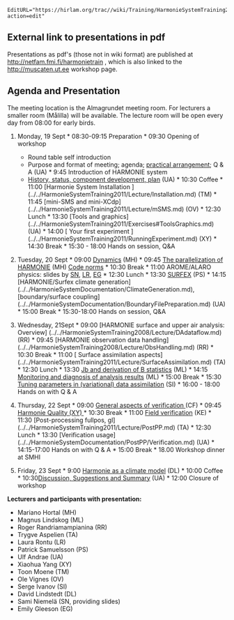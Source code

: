 ```@meta
EditURL="https://hirlam.org/trac//wiki/Training/HarmonieSystemTraining2011/Agenda?action=edit"
```
## External link to presentations in pdf

Presentations as pdf's (those not in wiki format) are published at http://netfam.fmi.fi/harmonietrain , which is also linked to the http://muscaten.ut.ee workshop page.

## Agenda and Presentation

The meeting location is the Almagrundet meeting room. For lecturers a smaller room (Målilla) will be available. The lecture room will be open every day from 08:00 for early birds.

   1. Monday, 19 Sept
     * 08:30-09:15 Preparation
     * 09:30 Opening of workshop
       * Round table self introduction
       * Purpose and format of meeting; agenda; [practical arrangement](https://hirlam.org/trac/attachment/wiki/HarmonieSystemTraining2011/Agenda/HarmonieSystemTraining_2011_UA_Welcome.pdf); Q & A (UA)
     * 9:45 Introduction of HARMONIE system
       * [History, status, component development, plan](https://hirlam.org/trac/attachment/wiki/HarmonieSystemTraining2011/Agenda/HarmonieSystemTraining_2011_UA_Introduction.pdf) (UA)
     * 10:30 Coffee
     * 11:00 [Harmonie System Installation ] (../../HarmonieSystemTraining2011/Lecture/Installation.md) (TM)
     * 11:45 [mini-SMS and mini-XCdp] (../../HarmonieSystemTraining2011/Lecture/mSMS.md) (OV)
     * 12:30 Lunch
     * 13:30 [Tools and graphics] (../../HarmonieSystemTraining2011/Exercises#ToolsGraphics.md) (UA)
     * 14:00 [ Your first experiment ] (../../HarmonieSystemTraining2011/RunningExperiment.md) (XY)
     * 14:30 Break
     * 15:30 - 18:00 Hands on session, Q&A

   2. Tuesday, 20 Sept
     * 09:00 [Dynamics](https://hirlam.org/trac/attachment/wiki/HarmonieSystemTraining2011/Agenda/Dynamics_HARMONIE.ppt) (MH)
     * 09:45 [The parallelization of HARMONIE](https://hirlam.org/trac/attachment/wiki/HarmonieSystemTraining2011/Agenda/Parallel_implementation.ppt) (MH) [Code norms](https://hirlam.org/trac/attachment/wiki/HarmonieSystemTraining2011/Agenda/IFSPart6.pdf)
     * 10:30 Break
     * 11:00 AROME/ALARO physics: slides by [SN](http://netfam.fmi.fi/harmonietrain/harphys_SN.pdf), [LR](http://netfam.fmi.fi/harmonietrain/harphys_LR.pdf), [EG](http://netfam.fmi.fi/harmonietrain/harphys_EG.pdf)
     * 12:30 Lunch
     * 13:30 [SURFEX](https://hirlam.org/trac/attachment/wiki/HarmonieSystemTraining2011/Agenda/SURFEX_for_Harmonie_training_2011.ppt) (PS)
     * 14:15 [HARMONIE/Surfex climate generation] (../../HarmonieSystemDocumentation/ClimateGeneration.md), [boundary/surface coupling] (../../HarmonieSystemDocumentation/BoundaryFilePreparation.md) (UA)
     * 15:00 Break
     * 15:30-18:00 Hands on session, Q&A

   3. Wednesday, 21Sept
     * 09:00 [HARMONIE surface and upper air analysis: Overview] (../../HarmonieSystemTraining2008/Lecture/DAdataflow.md) (RR)
     * 09:45 [HARMONIE observation data handling] (../../HarmonieSystemTraining2008/Lecture/ObsHandling.md) (RR)
     * 10:30 Break
     * 11:00 [ Surface assimilation aspects] (../../HarmonieSystemTraining2011/Lecture/SurfaceAssimilation.md) (TA)
     * 12:30 Lunch
     * 13:30 [Jb and derivation of B statistics](https://hirlam.org/trac/raw-attachment/wiki/HarmonieSystemTraining2011/Agenda/magnus_tw_jb_2011.ppt) (ML)
     * 14:15 [Monitoring and diagnosis of analysis results](https://hirlam.org/trac/raw-attachment/wiki/HarmonieSystemTraining2011/Agenda/magnus_tw_mondia_2011.ppt) (ML)
     * 15:00 Break
     * 15:30 [Tuning parameters in (variational) data assimilation](https://hirlam.org/trac/raw-attachment/wiki/HarmonieSystemTraining2011/Agenda/SHMI_2011_Sep_21_OSENU.ppt) (SI)
     * 16:00 - 18:00 Hands on with Q & A

   4. Thursday, 22 Sept
     * 09:00 [General aspects of verification ](https://hirlam.org/trac/raw-attachment/wiki/HarmonieSystemTraining2011/Agenda/Verification_CF.pdf)(CF)
     * 09:45 [Harmonie Quality (XY) ](https://hirlam.org/trac/raw-attachment/wiki/HarmonieSystemTraining2011/Agenda/HarmonieQuality.ppt)
     * 10:30 Break
     * 11:00 [Field verification](https://hirlam.org/trac/raw-attachment/wiki/HarmonieSystemTraining2011/Agenda/Field_Verification2_KE.pdf) (KE)
     * 11:30 [Post-processing fullpos, gl] (../../HarmonieSystemTraining2011/Lecture/PostPP.md) (TA)
     * 12:30 Lunch
     * 13:30 [Verification usage] (../../HarmonieSystemDocumentation/PostPP/Verification.md) (UA)
     * 14:15-17:00 Hands on with Q & A
     * 15:00 Break
     * 18.00 Workshop dinner at SMHI

   5. Friday, 23 Sept
     * 9:00 [Harmonie as a climate model](https://hirlam.org/trac/raw-attachment/wiki/HarmonieSystemTraining2011/Agenda/HARMONIE_Climate.pdf) (DL)
     * 10:00 Coffee
     * 10:30[Discussion, Suggestions and Summary](https://hirlam.org/trac/attachment/wiki/HarmonieSystemTraining2011/Agenda/HarmonieSystemTraining_2011_UA_finale.pdf) (UA)
     * 12:00 Closure of workshop

**Lecturers and participants with presentation:**

 * Mariano Hortal (MH)
 * Magnus Lindskog (ML)
 * Roger Randriamampianina (RR)
 * Trygve Aspelien (TA)
 * Laura Rontu (LR)
 * Patrick Samuelsson (PS)
 * Ulf Andrae (UA)
 * Xiaohua Yang (XY)
 * Toon Moene (TM)
 * Ole Vignes (OV)
 * Serge Ivanov (SI)
 * David Lindstedt (DL) 
 * Sami Niemelä (SN, providing slides)
 * Emily Gleeson (EG)
